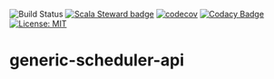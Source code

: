 <!---
This file is auto-generate by a github hook please modify r.md if you don't want to loose your work
-->
![Build Status](https://github.com/SOFTNETWORK-APP/generic-scheduler-api/workflows/Build/badge.svg)
[![Scala Steward badge](https://img.shields.io/badge/Scala_Steward-helping-blue.svg?style=flat&logo=data:image/png;base64,iVBORw0KGgoAAAANSUhEUgAAAA4AAAAQCAMAAAARSr4IAAAAVFBMVEUAAACHjojlOy5NWlrKzcYRKjGFjIbp293YycuLa3pYY2LSqql4f3pCUFTgSjNodYRmcXUsPD/NTTbjRS+2jomhgnzNc223cGvZS0HaSD0XLjbaSjElhIr+AAAAAXRSTlMAQObYZgAAAHlJREFUCNdNyosOwyAIhWHAQS1Vt7a77/3fcxxdmv0xwmckutAR1nkm4ggbyEcg/wWmlGLDAA3oL50xi6fk5ffZ3E2E3QfZDCcCN2YtbEWZt+Drc6u6rlqv7Uk0LdKqqr5rk2UCRXOk0vmQKGfc94nOJyQjouF9H/wCc9gECEYfONoAAAAASUVORK5CYII=)](https://scala-steward.org)
[![codecov](https://codecov.io/gh/SOFTNETWORK-APP/generic-scheduler-api/branch/main/graph/badge.svg)](https://codecov.io/gh/SOFTNETWORK-APP/generic-scheduler-api/)
[![Codacy Badge](https://app.codacy.com/project/badge/Grade/122252a6bdfb41c3af16d31f8cefaecc)](https://www.codacy.com/gh/SOFTNETWORK-APP/generic-scheduler-api/dashboard?utm_source=github.com&amp;utm_medium=referral&amp;utm_content=SOFTNETWORK-APP/generic-scheduler-api&amp;utm_campaign=Badge_Grade)
[![License: MIT](https://img.shields.io/badge/License-MIT-yellow.svg)](https://opensource.org/licenses/MIT)

# generic-scheduler-api
